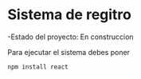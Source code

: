 <h1> Sistema de regitro </h1>

-Estado del proyecto: En construccion

Para ejecutar el sistema debes poner

```npm install react```
